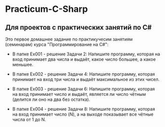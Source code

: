 # Practicum-C-Sharp

## Для проектов с практических занятий по C#

Это первое домашнее задание по практикучесим занятиям (семинарам) курса "Программирование на C#":

+ В папке Ex001 - решение Задачи 2: Напишите программу, которая на вход принимает два числа и выдаёт, какое число большее, а какое меньшее.

+ В папке Ex002 - решение Задачи 4: Напишите программу, которая принимает на вход три числа и выдаёт максимальное из этих чисел.

+ В папке Ex003 - решение Задачи 6: Напишите программу, которая на вход принимает число и выдаёт, является ли число чётным (делится ли оно на два без остатка).

+ В папке Ex004 - решение Задачи 8: Напишите программу, которая на вход принимает число (N), а на выходе показывает все чётные числа от 1 до N.

